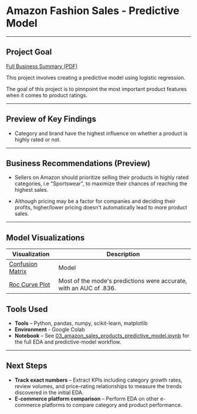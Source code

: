 # Amazon Fashion Sales - Predictive Model
---

## Project Goal
[Full Business Summary (PDF)](04_amazon_predictive_model_business_summary.pdf)

This project involves creating a predictive model using logistic regression.

The goal of this project is to pinnpoint the most important product features when it comes to product ratings.

---

## Preview of Key Findings 

- Category and brand have the highest influence on whether a product is highly rated or not.
--- 

## Business Recommendations (Preview)

- Sellers on Amazon should prioritize selling their products in highly rated categories, i.e "Sportswear", to maximize their chances of reaching the highest sales.
  
- Although pricing may be a factor for companies and deciding their profits, higher/lower pricing doesn't automatically lead to more product sales.

---

## Model Visualizations

| Visualization | Description |
|-----------------------|-------------|
| [Confusion Matrix](visualizations/confusion_matrix.png) | Model |
| [Roc Curve Plot](visualizations/roc_curve_plot.png) | Most of the mode's predictions were accurate, with an AUC of .836. |


## Tools Used
- **Tools** – Python, pandas, numpy, scikit-learn, matplotlib
- **Environment** - Google Colab
- **Notebook** – See [03_amazon_sales_products_predictive_model.ipynb](notebooks/03_amazon_sales_products_predictive_model.ipynb) for the full EDA and predictive-model workflow.


---

## Next Steps
- **Track exact numbers** – Extract KPIs including category growth rates, review volumes, and price–rating relationships to measure the trends discovered in the initial EDA.  
- **E-commerce platform comparison** – Perform EDA on other e-commerce platforms to compare category and product performance.
